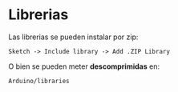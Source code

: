 # Librerias

Las librerias se pueden instalar por zip:

`Sketch -> Include library -> Add .ZIP Library`

O bien se pueden meter **descomprimidas** en:

`Arduino/libraries`